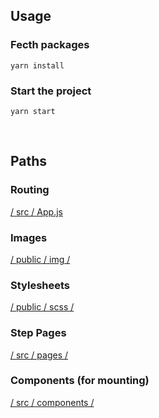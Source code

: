## Usage
### Fecth packages
`yarn install`
### Start the project
`yarn start`

<br>

## Paths
### Routing
[/ src / App.js](https://github.com/heyoboo/purchasing-process/blob/main/src/App.js)
### Images
[/ public / img /](https://github.com/heyoboo/purchasing-process/tree/main/public/img)
### Stylesheets
[/ public / scss /](https://github.com/heyoboo/purchasing-process/tree/main/public/scss)
### Step Pages
[/ src / pages /](https://github.com/heyoboo/purchasing-process/tree/main/src/pages)
### Components (for mounting)
[/ src / components /](https://github.com/heyoboo/purchasing-process/tree/main/src/components)

